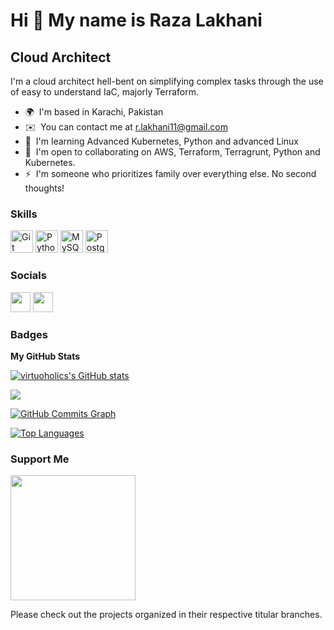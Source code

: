 Hi 👋 My name is Raza Lakhani
=============================

Cloud Architect
---------------

I'm a cloud architect hell-bent on simplifying complex tasks through the use of easy to understand IaC, majorly Terraform.

* 🌍  I'm based in Karachi, Pakistan
* ✉️  You can contact me at [r.lakhani11@gmail.com](mailto:r.lakhani11@gmail.com)
* 🧠  I'm learning Advanced Kubernetes, Python and advanced Linux
* 🤝  I'm open to collaborating on AWS, Terraform, Terragrunt, Python and Kubernetes.
* ⚡  I'm someone who prioritizes family over everything else. No second thoughts!

### Skills


<p align="left">
<a href="https://git-scm.com/" target="_blank" rel="noreferrer"><img src="https://raw.githubusercontent.com/danielcranney/readme-generator/main/public/icons/skills/git-colored.svg" width="36" height="36" alt="Git" /></a>
<a href="https://www.python.org/" target="_blank" rel="noreferrer"><img src="https://raw.githubusercontent.com/danielcranney/readme-generator/main/public/icons/skills/python-colored.svg" width="36" height="36" alt="Python" /></a>
<a href="https://www.mysql.com/" target="_blank" rel="noreferrer"><img src="https://raw.githubusercontent.com/danielcranney/readme-generator/main/public/icons/skills/mysql-colored.svg" width="36" height="36" alt="MySQL" /></a>
<a href="https://www.postgresql.org/" target="_blank" rel="noreferrer"><img src="https://raw.githubusercontent.com/danielcranney/readme-generator/main/public/icons/skills/postgresql-colored.svg" width="36" height="36" alt="PostgreSQL" /></a>
</p>


### Socials

<p align="left"> <a href="https://www.github.com/virtuoholics" target="_blank" rel="noreferrer"><img src="https://raw.githubusercontent.com/danielcranney/readme-generator/main/public/icons/socials/github.svg" width="32" height="32" /></a> <a href="https://www.linkedin.com/in/raza-lakhani-3608971a6/" target="_blank" rel="noreferrer"><img src="https://raw.githubusercontent.com/danielcranney/readme-generator/main/public/icons/socials/linkedin.svg" width="32" height="32" /></a></p>

### Badges

<b>My GitHub Stats</b>

<a href="http://www.github.com/virtuoholics"><img src="https://github-readme-stats.vercel.app/api?username=virtuoholics&show_icons=true&hide=&count_private=true&title_color=0891b2&text_color=ffffff&icon_color=0891b2&bg_color=1c1917&hide_border=true&show_icons=true" alt="virtuoholics's GitHub stats" /></a>

<a href="http://www.github.com/virtuoholics"><img src="https://github-readme-streak-stats.herokuapp.com/?user=virtuoholics&stroke=ffffff&background=1c1917&ring=0891b2&fire=0891b2&currStreakNum=ffffff&currStreakLabel=0891b2&sideNums=ffffff&sideLabels=ffffff&dates=ffffff&hide_border=true" /></a>

<a href="http://www.github.com/virtuoholics"><img src="https://github-readme-activity-graph.cyclic.app/graph?username=virtuoholics&bg_color=1c1917&color=ffffff&line=0891b2&point=ffffff&area_color=1c1917&area=true&hide_border=true&custom_title=GitHub%20Commits%20Graph" alt="GitHub Commits Graph" /></a>

<a href="https://github.com/virtuoholics" align="left"><img src="https://github-readme-stats.vercel.app/api/top-langs/?username=virtuoholics&langs_count=10&title_color=0891b2&text_color=ffffff&icon_color=0891b2&bg_color=1c1917&hide_border=true&locale=en&custom_title=Top%20%Languages" alt="Top Languages" /></a>

### Support Me

<a href="https://www.buymeacoffee.com/rlakhani"><img src="https://cdn.buymeacoffee.com/buttons/v2/default-yellow.png" width="200" /></a>


Please check out the projects organized in their respective titular branches.
